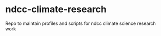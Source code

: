 # ndcc-climate-research
Repo to maintain profiles and scripts for ndcc climate science research work
